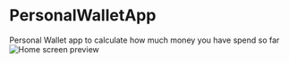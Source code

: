 # PersonalWalletApp
Personal Wallet app to calculate how much money you have spend so far
![Home screen preview](https://i.ibb.co/86gHDT7/Screen-Shot-2021-05-13-at-03-41-58.png)
